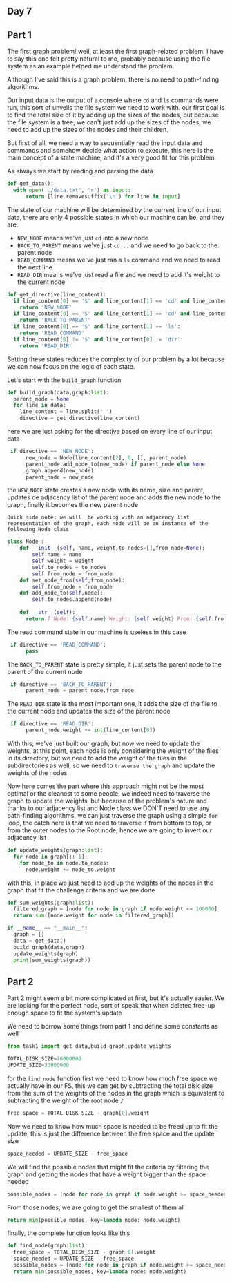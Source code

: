 ## Day 7 

## Part 1 

The first graph problem! well, at least the first graph-related problem. I have to say this one felt pretty natural to me, probably because using the file system as an example helped me understand the problem.

Although I've said this is a graph problem, there is no need to path-finding algorithms.

Our input data is the output of a console where ````cd```` and ````ls```` commands were run, this sort of unveils the file system we need to work with. our first goal is to find the total size of it by adding up the sizes of the nodes, but because the file system is a tree, we can't just add up the sizes of the nodes, we need to add up the sizes of the nodes and their children.

But first of all, we need a way to sequentially read the input data and commands and somehow decide what action to execute, this here is the main concept of a state machine, and it's a very good fit for this problem.

As always we start by reading and parsing the data 

```python
def get_data():
  with open('./data.txt', 'r') as input:
      return [line.removesuffix('\n') for line in input]
```

The state of our machine will be determined by the current line of our input data, there are only 4 possible states in which our machine can be, and they are:
 - ````NEW_NODE```` means we've just ````cd```` into a new node
 - ````BACK_TO_PARENT```` means we've just ````cd ..```` and we need to go back to the parent node
 - ````READ_COMMAND```` means we've just ran a ````ls```` command and we need to read the next line
 - ````READ_DIR```` means we've just read a file and we need to add it's weight to the current node

```python
def get_directive(line_content):
  if line_content[0] == '$' and line_content[1] == 'cd' and line_content[2] != '..':
    return 'NEW_NODE'
  if line_content[0] == '$' and line_content[1] == 'cd' and line_content[2] == '..':
    return 'BACK_TO_PARENT'
  if line_content[0] == '$' and line_content[1] == 'ls':
    return 'READ_COMMAND'
  if line_content[0] != '$' and line_content[0] != 'dir':
    return 'READ_DIR'
```

Setting these states reduces the complexity of our problem by a lot because we can now focus on the logic of each state.

Let's start with the ````build_graph```` function

```python
def build_graph(data,graph:list):
  parent_node = None
  for line in data:
    line_content = line.split(' ')
    directive = get_directive(line_content)
```
here we are just asking for the directive based on every line of our input data

```python
 if directive == 'NEW_NODE':
      new_node = Node(line_content[2], 0, [], parent_node)
      parent_node.add_node_to(new_node) if parent_node else None
      graph.append(new_node)
      parent_node = new_node
```
the ````NEW_NODE```` state creates a new node with its name, size and parent, updates de adjacency list of the parent node and adds the new node to the graph, finally it becomes the new parent node

````Quick side note: we will  be working with an adjacency list representation of the graph, each node will be an instance of the following Node class````

```python
class Node :
    def __init__(self, name, weight,to_nodes=[],from_node=None):
        self.name = name
        self.weight = weight
        self.to_nodes = to_nodes
        self.from_node = from_node
    def set_node_from(self,from_node):
        self.from_node = from_node
    def add_node_to(self,node):
        self.to_nodes.append(node)
        
    def __str__(self):
      return f'Node: {self.name} Weight: {self.weight} From: {self.from_node.name if self.from_node else None} To: {[node.name for node in self.to_nodes]}'
```


The read command state in our machine is useless in this case 


```python
 if directive == 'READ_COMMAND':
      pass
```

The ````BACK_TO_PARENT```` state is pretty simple, it just sets the parent node to the parent of the current node

```python
 if directive == 'BACK_TO_PARENT':
      parent_node = parent_node.from_node
```

The ````READ_DIR```` state is the most important one, it adds the size of the file to the current node and updates the size of the parent node

```python
 if directive == 'READ_DIR':
      parent_node.weight += int(line_content[0]) 
```

With this, we've just built our graph, but now we need to update the weights, at this point, each node is only considering the weight of the files in its directory, but we need to add the weight of the files in the subdirectories as well, so we need to ````traverse the graph```` and update the weights of the nodes

Now here comes the part where this approach might not be the most optimal or the cleanest to some people, we indeed need to traverse the graph to update the weights, but because of the problem's nature and thanks to our adjacency list and Node class we DON'T need to use any path-finding algorithms, we can just traverse the graph using a simple ````for```` loop, the catch here is that we need to traverse if from bottom to top, or from the outer nodes to the Root node, hence we are going to invert our adjacency list

```python
def update_weights(graph:list):
  for node in graph[::-1]:
    for node_to in node.to_nodes:
      node.weight += node_to.weight
```

with this, in place we just need to add up the weights of the nodes in the graph that fit the challenge criteria and we are done

```python
def sum_weights(graph:list):
  filtered_graph = [node for node in graph if node.weight <= 100000]
  return sum([node.weight for node in filtered_graph])
```

```python
if __name__ == "__main__":
  graph = []
  data = get_data()
  build_graph(data,graph)
  update_weights(graph)
  print(sum_weights(graph))
```

## Part 2

Part 2 might seem a bit more complicated at first, but it's actually easier. We are looking for the perfect node, sort of speak that when deleted free-up enough space to fit the system's update


We need to borrow some things from part 1 and define some constants as well
```python
from task1 import get_data,build_graph,update_weights

TOTAL_DISK_SIZE=70000000
UPDATE_SIZE=30000000

``` 
for the ````find_node```` function first we need to know how much free space we actually have in our FS, this we can get by subtracting the total disk size from the sum of the weights of the nodes in the graph which is equivalent to subtracting the weight of the root node ````/````

```python
free_space = TOTAL_DISK_SIZE - graph[0].weight
```
Now we need to know how much space is needed to be freed up to fit the update, this is just the difference between the free space and the update size

```python
space_needed = UPDATE_SIZE - free_space
```

We will find the possible nodes that might fit the criteria by filtering the graph and getting the nodes that have a weight bigger than the space needed

```python
possible_nodes = [node for node in graph if node.weight >= space_needed]
```

From those nodes, we are going to get the smallest of them all

```python
return min(possible_nodes, key=lambda node: node.weight)
```

finally, the complete function looks like this

```python
def find_node(graph:list):
  free_space = TOTAL_DISK_SIZE - graph[0].weight
  space_needed = UPDATE_SIZE - free_space
  possible_nodes = [node for node in graph if node.weight >= space_needed]
  return min(possible_nodes, key=lambda node: node.weight)
```